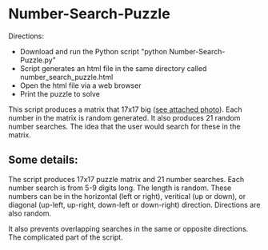 # Number-Search-Puzzle

Directions:
* Download and run the Python script "python Number-Search-Puzzle.py"
* Script generates an html file in the same directory called number_search_puzzle.html
* Open the html file via a web browser
* Print the puzzle to solve

This script produces a matrix that 17x17 big ([see attached photo](https://github.com/kjabr/Number-Search-Puzzle/blob/master/IMG_5682.JPG)). Each number in the matrix is random generated. It also produces 21 random number searches. The idea that the user would search for these in the matrix.

## Some details:

The script produces 17x17 puzzle matrix and 21 number searches. Each number search is from 5-9 digits long. The length is random. These numbers can be in the horizontal (left or right), veritical (up or down), or diagonal (up-left, up-right, down-left or down-right) direction. Directions are also random.

It also prevents overlapping searches in the same or opposite directions. The complicated part of the script.


